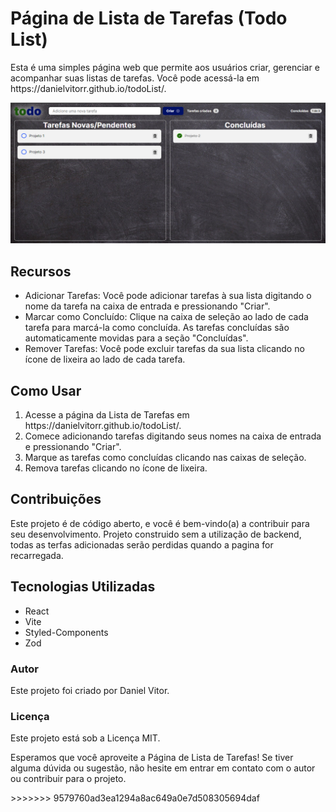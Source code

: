 <h1>Página de Lista de Tarefas (Todo List)</h1>
<p>Esta é uma simples página web que permite aos usuários criar, gerenciar e acompanhar suas listas de tarefas. Você pode acessá-la em <a>https://danielvitorr.github.io/todoList/</a>.</p>

<img src="/public/ToDoListInlustration.png" >

<h2>Recursos</h2>
<ul>
   <li>Adicionar Tarefas: Você pode adicionar tarefas à sua lista digitando o nome da tarefa na caixa de entrada e pressionando "Criar".</li>
   <li>Marcar como Concluído: Clique na caixa de seleção ao lado de cada tarefa para marcá-la como concluída. As tarefas concluídas são automaticamente movidas para a seção "Concluídas".</li>
   <li>Remover Tarefas: Você pode excluir tarefas da sua lista clicando no ícone de lixeira ao lado de cada tarefa.</li>
</ul>

<h2>Como Usar</h2>
<ol>
   <li>Acesse a página da Lista de Tarefas em https://danielvitorr.github.io/todoList/.</li>
   <li>Comece adicionando tarefas digitando seus nomes na caixa de entrada e pressionando "Criar".</li>
   <li>Marque as tarefas como concluídas clicando nas caixas de seleção.
</li>
   <li>Remova tarefas clicando no ícone de lixeira.</li>
</ol>

<h2>Contribuições</h2>
<p>Este projeto é de código aberto, e você é bem-vindo(a) a contribuir para seu desenvolvimento. Projeto construido sem a utilização de backend, todas as terfas adicionadas serão perdidas quando a pagina for recarregada.</p>

<h2>Tecnologias Utilizadas</h2>
<ul>
   <li>React</li>
   <li>Vite</li>
   <li>Styled-Components</li>
   <li>Zod</li>
</ul>

<h3>Autor</h3>
<span>Este projeto foi criado por Daniel Vitor.</span>

<h3>Licença</h3>
<span>Este projeto está sob a Licença MIT.</span>


<p>Esperamos que você aproveite a Página de Lista de Tarefas! Se tiver alguma dúvida ou sugestão, não hesite em entrar em contato com o autor ou contribuir para o projeto.</p>
>>>>>>> 9579760ad3ea1294a8ac649a0e7d508305694daf
